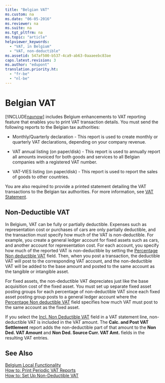 ```yaml
---
title: "Belgian VAT"
ms.custom: na
ms.date: "06-05-2016"
ms.reviewer: na
ms.suite: na
ms.tgt_pltfrm: na
ms.topic: "article"
helpviewer_keywords: 
  - "VAT, in Belgium"
  - "VAT, non-deductible"
ms.assetid: 547af500-b537-4ca9-ab63-0aaaeebc83ae
caps.latest.revision: 3
ms.author: "edupont"
translation.priority.ht: 
  - "fr-be"
  - "nl-be"
---
```

# Belgian VAT
[!INCLUDE[navnow](../../ApplicationDesign/includes/navnow_md.md)] includes Belgium enhancements to VAT reporting feature that enables you to print VAT transaction details. You must send the following reports to the Belgian tax authorities:  
  
-   Monthly\/Quarterly declaration \- This report is used to create monthly or quarterly VAT declarations, depending on your company revenue.  
  
-   VAT annual listing \(on paper\/disk\) \- This report is used to annually report all amounts invoiced for both goods and services to all Belgian companies with a registered VAT number.  
  
-   VAT\-VIES listing \(on paper\/disk\) \- This report is used to report the sales of goods to other countries.  
  
 You are also required to provide a printed statement detailing the VAT transactions to the Belgian tax authorities. For more information, see [VAT Statement](../Topic/\($%20R_12%20VAT%20Statement%20$\).md).  
  
## Non\-Deductible VAT  
 In Belgium, VAT can be fully or partially deductible. Expenses such as representation cost or purchases of cars are only partially deductible, and the transaction must specify how much of the VAT is non\-deductible. For example, you create a general ledger account for fixed assets such as cars, and another account for representation cost. For each account, you specify how much of the reported VAT is non\-deductible by setting the [Percentage Non deductible VAT](../../LocalFunctionalityForMicrosoftDynamicsNav2016/Belgium/-$-t_15_11300-percentage-non-deductible-vat-$-.md) field. Then, when you post a transaction, the deductible VAT will post to the corresponding VAT account, and the non\-deductible VAT will be added to the base amount and posted to the same account as the tangible or intangible asset.  
  
 For fixed assets, the non\-deductible VAT depreciates just like the base acquisition cost of the fixed asset. You must set up separate fixed asset posting groups for each percentage of non\-deductible VAT since each fixed asset posting group posts to a general ledger account where the [Percentage Non deductible VAT](../../LocalFunctionalityForMicrosoftDynamicsNav2016/Belgium/-$-t_15_11300-percentage-non-deductible-vat-$-.md) field specifies how much VAT must post to the same account as the fixed asset.  
  
 If you select the [Incl. Non Deductible VAT](../../LocalFunctionalityForMicrosoftDynamicsNav2016/Belgium/-$-t_256_11310-incl.-non-deductible-vat-$-.md) field in a VAT statement line, non\-deductible VAT is included in the VAT amount. The **Calc. and Post VAT Settlement** report adds the non\-deductible part of that amount to the **Non Ded. VAT Amount** and **Non Ded. Source Curr. VAT Amt.** fields in the resulting VAT entries.  
  
## See Also  
 [Belgium Local Functionality](../../LocalFunctionalityForMicrosoftDynamicsNav2016/Belgium/belgium-local-functionality.md)   
 [How to: Print Periodic VAT Reports](../../LocalFunctionalityForMicrosoftDynamicsNav2016/Belgium/how-to-print-periodic-vat-reports.md)   
 [How to: Set Up Non\-Deductible VAT](../../LocalFunctionalityForMicrosoftDynamicsNav2016/Belgium/how-to-set-up-non-deductible-vat.md)